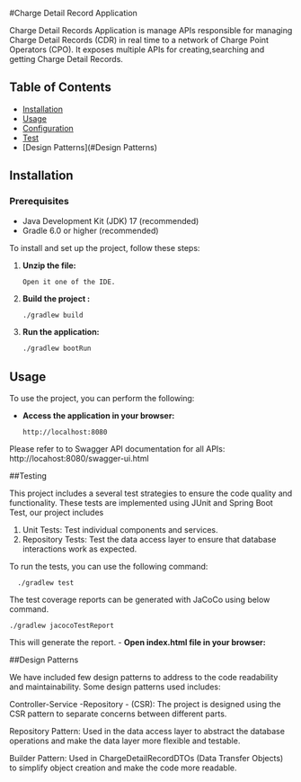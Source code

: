 #Charge Detail Record Application

Charge Detail Records Application is manage APIs responsible for managing Charge Detail Records (CDR) in real time
to a network of Charge Point Operators (CPO). It exposes multiple APIs for creating,searching and getting 
Charge Detail Records.

## Table of Contents

- [Installation](#installation)
- [Usage](#usage)
- [Configuration](#configuration)
- [Test](#test)
- [Design Patterns](#Design Patterns)

## Installation

### Prerequisites

- Java Development Kit (JDK) 17 (recommended)
- Gradle 6.0 or higher (recommended)

To install and set up the project, follow these steps:

1. **Unzip the file:**
    ```
    Open it one of the IDE.
    ```
   
2. **Build the project :**
    ```sh
    ./gradlew build
    ```

3. **Run the application:**
    ```sh
    ./gradlew bootRun
    ```

## Usage

To use the project, you can perform the following:

- **Access the application in your browser:**
    ```
    http://localhost:8080
    ```

Please refer to to Swagger API documentation for all APIs: http://locahost:8080/swagger-ui.html 

##Testing

This project includes a several test strategies to ensure the code quality and functionality. 
These tests are implemented using JUnit and Spring Boot Test, our project includes

1. Unit Tests: Test individual components and services.
2. Repository Tests: Test the data access layer to ensure that database interactions work as expected.

To run the tests, you can use the following command:
  ``` 
    ./gradlew test
  ```

The test coverage reports can be generated with JaCoCo using below command.
  ```
./gradlew jacocoTestReport
  ```

This will generate the report. - **Open index.html file in your browser:**

##Design Patterns

We have included few design patterns to address to the code readability and maintainability.
Some design patterns used includes:

Controller-Service -Repository - (CSR): The project is designed using the CSR pattern to separate concerns 
between different parts.

Repository Pattern: Used in the data access layer to abstract the database operations 
and make the data layer more flexible and testable.

Builder Pattern: Used in ChargeDetailRecordDTOs (Data Transfer Objects) to simplify object creation 
and make the code more readable.